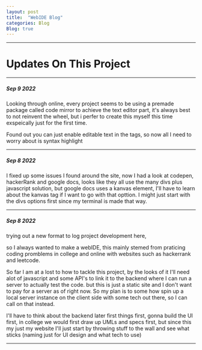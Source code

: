 ```yaml
---
layout: post
title:  "WebIDE Blog"
categories: Blog
Blog: true
---
```


---
# Updates On This Project 
---


##### Sep 9 2022 

Looking through online, every project seems to be using a premade package called code mirror to achieve the text editor part,
it's always best to not reinvent the wheel, but i perfer to create this myself this time exspeically just for the first time.

Found out you can just enable editable text in the tags, so now all I need to worry about is syntax highlight


---

##### Sep 8 2022 

I fixed up some issues I found around the site, now I had a look at codepen, hackerRank and google docs, looks like they all use the many divs plus javascript solution, but google docs uses a kanvas element, I'll have to learn about the kanvas tag if I want to go with that opttion. I might just start with the divs options first since my terminal is made that way.

---

##### Sep 8 2022

trying out a new format to log project development here,

so I always wanted to make a webIDE, this mainly stemed from praticing coding promblems in college and online with websites such as hackerrank and leetcode.

So far I am at a lost to how to tackle this project, by the looks of it I'll need alot of javascript and some API's to link it to the backend where I can run a server to actually test the code. but this is just a static site and I don't want to pay for a server as of right now. So my plan is to some how spin up a local server instance on the client side with some tech out there, so I can call on that instead.

I'll have to think about the backend later first things first, gonna build the UI first, in college we would first draw up UMLs and specs first, but since this my just my website I'll just start by throwing stuff to the wall and see what sticks (naming just for UI design and what tech to use)

---


